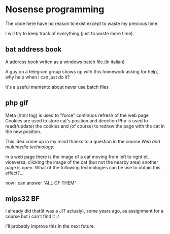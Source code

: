 # Nosense programming

The code here have no reason to exist except to waste my precious time.

I will try to keep track of everything (just to waste more time).

## bat address book

A address book writen as a windows batch file.(in italian)

A guy on a telegram group shows up with this homework asking for help, 
why help when i can just do it?

It's a useful memento about never use batch files

## php gif

Meta (html tag) is used to "force" continuos refresh of the web page
Cookies are used to store cat's position and direction
Php is used to read(/update) the cookies and (of course) to redraw the page with the cat in the new position.

This idea come up in my mind thanks to a question in the course *Web and multimedia technology*:

In a web page there is the image of a cat moving from left to right et. viceversa; clicking the image of the cat (but not the nearby area) another page is open. 
What of the following technologies can be use to obtain this effect?...

now i can answer "ALL OF THEM"

## mips32 BF

I already did that(it was a JIT actualy), some years ago, as assignment for a course but i can't find it :/

I'll probably improve this in the next future.